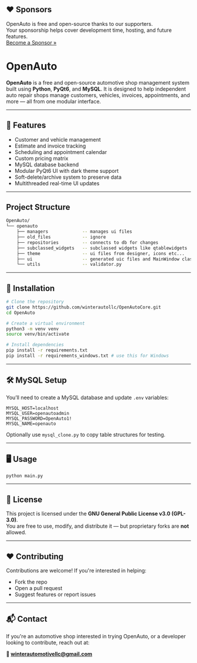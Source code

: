 ## ❤️ Sponsors

OpenAuto is free and open-source thanks to our supporters.  
Your sponsorship helps cover development time, hosting, and future features.  
[Become a Sponsor »](https://github.com/sponsors/winterautollc)

# OpenAuto

**OpenAuto** is a free and open-source automotive shop management system built using **Python**, **PyQt6**, and **MySQL**. It is designed to help independent auto repair shops manage customers, vehicles, invoices, appointments, and more — all from one modular interface.

---

## 🚀 Features

- Customer and vehicle management
- Estimate and invoice tracking
- Scheduling and appointment calendar
- Custom pricing matrix
- MySQL database backend
- Modular PyQt6 UI with dark theme support
- Soft-delete/archive system to preserve data
- Multithreaded real-time UI updates

---

## Project Structure

```bash
OpenAuto/
└── openauto
    ├── managers             -- manages ui files
    ├── old_files            -- ignore
    ├── repositories         -- connects to db for changes
    ├── subclassed_widgets   -- subclassed widgets like qtablewidgets
    ├── theme                -- ui files from designer, icons etc...
    ├── ui                   -- generated uic files and MainWindow class
    └── utils                -- validator.py

```

---

## 🧪 Installation

```bash
# Clone the repository
git clone https://github.com/winterautollc/OpenAutoCore.git
cd OpenAuto

# Create a virtual environment
python3 -m venv venv
source venv/bin/activate

# Install dependencies
pip install -r requirements.txt
pip install -r requirements_windows.txt # use this for Windows
```

---

## 🛠 MySQL Setup

You’ll need to create a MySQL database and update `.env` variables:

```env
MYSQL_HOST=localhost
MYSQL_USER=openautoadmin
MYSQL_PASSWORD=OpenAuto1!
MYSQL_NAME=openauto
```

Optionally use `mysql_clone.py` to copy table structures for testing.

---

## 🖥 Usage

```bash
python main.py
```

---

## 📄 License

This project is licensed under the **GNU General Public License v3.0 (GPL-3.0)**.  
You are free to use, modify, and distribute it — but proprietary forks are **not** allowed.

---

## ❤️ Contributing

Contributions are welcome! If you're interested in helping:
- Fork the repo
- Open a pull request
- Suggest features or report issues

---

## 📬 Contact

If you're an automotive shop interested in trying OpenAuto, or a developer looking to contribute, reach out at:

**📧 winterautomotivellc@gmail.com**
